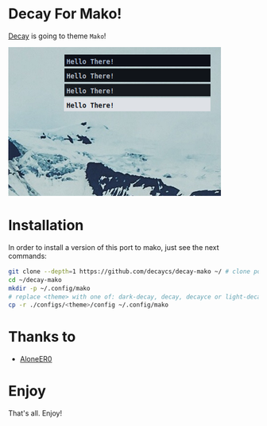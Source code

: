 # Decay For Mako!

[Decay](https://github.com/decaycs) is going to theme `Mako`!

![banner](./.assets/banner.png)

# Installation

In order to install a version of this port to mako, just see the next commands:

```sh
git clone --depth=1 https://github.com/decaycs/decay-mako ~/ # clone port
cd ~/decay-mako
mkdir -p ~/.config/mako
# replace <theme> with one of: dark-decay, decay, decayce or light-decay
cp -r ./configs/<theme>/config ~/.config/mako
```

# Thanks to

- [AloneER0](https://github.com/AloneER0)

# Enjoy
That's all. Enjoy!
